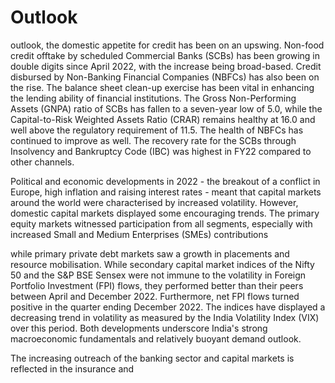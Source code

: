 # Outlook

outlook,  the domestic appetite for credit has been on an upswing. Non-food credit offtake by scheduled Commercial Banks (SCBs) has been growing in double digits since April 2022, with the increase  being  broad-based.  Credit  disbursed  by  Non-Banking  Financial  Companies (NBFCs) has also been on the rise. The balance sheet clean-up exercise has been vital in enhancing the lending ability of financial institutions. The Gross Non-Performing Assets (GNPA) ratio of SCBs has fallen to a seven-year low of 5.0, while the Capital-to-Risk Weighted Assets Ratio (CRAR) remains healthy at 16.0 and well above the regulatory requirement of 11.5. The health of NBFCs has continued to improve as well. The recovery rate for the SCBs through Insolvency and Bankruptcy Code (IBC) was highest in FY22 compared to other channels.

Political  and  economic  developments  in  2022  -  the  breakout  of  a  conflict  in  Europe, high inflation and raising interest rates - meant that capital markets around the world were characterised by increased volatility. However, domestic capital markets displayed some encouraging trends. The primary equity markets witnessed participation from all segments, especially with increased Small and Medium Enterprises (SMEs) contributions

while primary private debt markets saw a growth in placements and resource mobilisation. While secondary capital market indices of the Nifty 50 and the S&amp;P BSE Sensex were not immune to the volatility in Foreign Portfolio Investment (FPI) flows, they performed better than their peers between April and December 2022. Furthermore, net FPI flows turned  positive  in  the  quarter  ending  December  2022.  The  indices  have  displayed  a decreasing trend in volatility as measured by the India Volatility Index (VIX) over this period. Both developments underscore India's strong macroeconomic fundamentals and relatively buoyant demand outlook.

The increasing  outreach  of  the  banking  sector  and  capital  markets  is  reflected  in  the insurance and